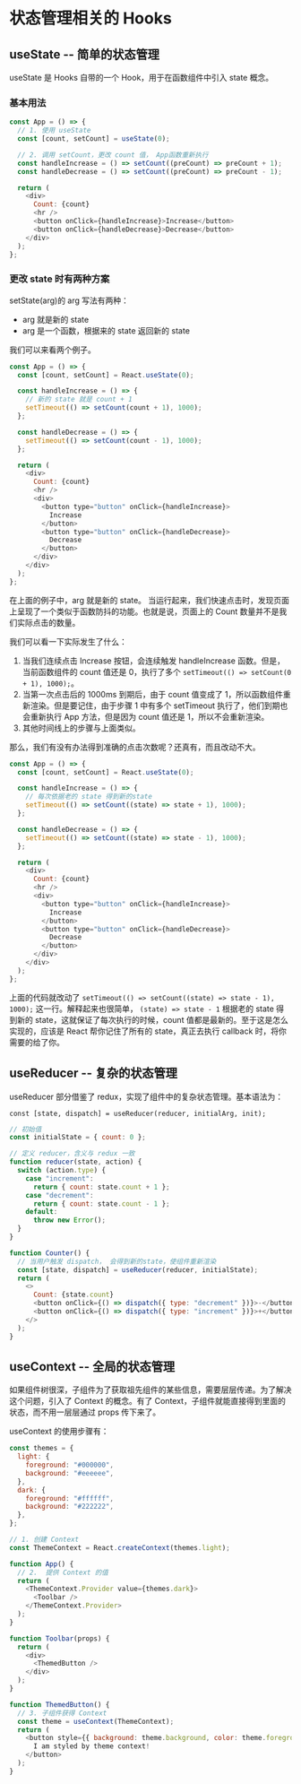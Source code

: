 # 状态管理相关的 Hooks

## useState -- 简单的状态管理

useState 是 Hooks 自带的一个 Hook，用于在函数组件中引入 state 概念。

### 基本用法

```javascript
const App = () => {
  // 1. 使用 useState
  const [count, setCount] = useState(0);

  // 2. 调用 setCount，更改 count 值， App函数重新执行
  const handleIncrease = () => setCount((preCount) => preCount + 1);
  const handleDecrease = () => setCount((preCount) => preCount - 1);

  return (
    <div>
      Count: {count}
      <hr />
      <button onClick={handleIncrease}>Increase</button>
      <button onClick={handleDecrease}>Decrease</button>
    </div>
  );
};
```

### 更改 state 时有两种方案

setState(arg)的 arg 写法有两种：

- arg 就是新的 state
- arg 是一个函数，根据来的 state 返回新的 state

我们可以来看两个例子。

```javascript
const App = () => {
  const [count, setCount] = React.useState(0);

  const handleIncrease = () => {
    // 新的 state 就是 count + 1
    setTimeout(() => setCount(count + 1), 1000);
  };

  const handleDecrease = () => {
    setTimeout(() => setCount(count - 1), 1000);
  };

  return (
    <div>
      Count: {count}
      <hr />
      <div>
        <button type="button" onClick={handleIncrease}>
          Increase
        </button>
        <button type="button" onClick={handleDecrease}>
          Decrease
        </button>
      </div>
    </div>
  );
};
```

在上面的例子中，arg 就是新的 state。 当运行起来，我们快速点击时，发现页面上呈现了一个类似于函数防抖的功能。也就是说，页面上的 Count 数量并不是我们实际点击的数量。

我们可以看一下实际发生了什么：

1. 当我们连续点击 Increase 按钮，会连续触发 handleIncrease 函数。但是，当前函数组件的 count 值还是 0，执行了多个 `setTimeout(() => setCount(0 + 1), 1000);`。
2. 当第一次点击后的 1000ms 到期后，由于 count 值变成了 1，所以函数组件重新渲染。但是要记住，由于步骤 1 中有多个 setTimeout 执行了，他们到期也会重新执行 App 方法，但是因为 count 值还是 1，所以不会重新渲染。
3. 其他时间线上的步骤与上面类似。

那么，我们有没有办法得到准确的点击次数呢？还真有，而且改动不大。

```javascript
const App = () => {
  const [count, setCount] = React.useState(0);

  const handleIncrease = () => {
    // 每次依据老的 state 得到新的state
    setTimeout(() => setCount((state) => state + 1), 1000);
  };

  const handleDecrease = () => {
    setTimeout(() => setCount((state) => state - 1), 1000);
  };

  return (
    <div>
      Count: {count}
      <hr />
      <div>
        <button type="button" onClick={handleIncrease}>
          Increase
        </button>
        <button type="button" onClick={handleDecrease}>
          Decrease
        </button>
      </div>
    </div>
  );
};
```

上面的代码就改动了 `setTimeout(() => setCount((state) => state - 1), 1000);` 这一行。解释起来也很简单， `(state) => state - 1` 根据老的 state 得到新的 state，这就保证了每次执行的时候，count 值都是最新的。至于这是怎么实现的，应该是 React 帮你记住了所有的 state，真正去执行 callback 时，将你需要的给了你。

## useReducer -- 复杂的状态管理

useReducer 部分借鉴了 redux，实现了组件中的复杂状态管理。基本语法为：

`const [state, dispatch] = useReducer(reducer, initialArg, init);`

```javascript
// 初始值
const initialState = { count: 0 };

// 定义 reducer，含义与 redux 一致
function reducer(state, action) {
  switch (action.type) {
    case "increment":
      return { count: state.count + 1 };
    case "decrement":
      return { count: state.count - 1 };
    default:
      throw new Error();
  }
}

function Counter() {
  // 当用户触发 dispatch， 会得到新的state，使组件重新渲染
  const [state, dispatch] = useReducer(reducer, initialState);
  return (
    <>
      Count: {state.count}
      <button onClick={() => dispatch({ type: "decrement" })}>-</button>
      <button onClick={() => dispatch({ type: "increment" })}>+</button>
    </>
  );
}
```

## useContext -- 全局的状态管理

如果组件树很深，子组件为了获取祖先组件的某些信息，需要层层传递。为了解决这个问题，引入了 Context 的概念。有了 Context，子组件就能直接得到里面的状态，而不用一层层通过 props 传下来了。

useContext 的使用步骤有：

```javascript
const themes = {
  light: {
    foreground: "#000000",
    background: "#eeeeee",
  },
  dark: {
    foreground: "#ffffff",
    background: "#222222",
  },
};

// 1. 创建 Context
const ThemeContext = React.createContext(themes.light);

function App() {
  // 2.  提供 Context 的值
  return (
    <ThemeContext.Provider value={themes.dark}>
      <Toolbar />
    </ThemeContext.Provider>
  );
}

function Toolbar(props) {
  return (
    <div>
      <ThemedButton />
    </div>
  );
}

function ThemedButton() {
  // 3. 子组件获得 Context
  const theme = useContext(ThemeContext);
  return (
    <button style={{ background: theme.background, color: theme.foreground }}>
      I am styled by theme context!
    </button>
  );
}
```
